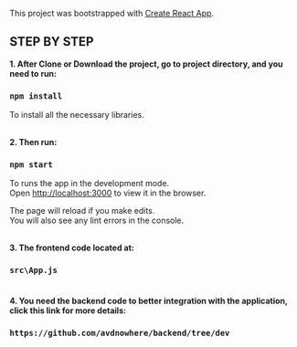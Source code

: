 This project was bootstrapped with [Create React App](https://github.com/facebook/create-react-app).

## STEP BY STEP

**1. After Clone or Download the project, go to project directory, and you need to run:**

### `npm install`

To install all the necessary libraries.<br/><br/>

**2. Then run:**

### `npm start`

To runs the app in the development mode.<br />
Open [http://localhost:3000](http://localhost:3000) to view it in the browser.

The page will reload if you make edits.<br />
You will also see any lint errors in the console.<br/><br/>

**3. The frontend code located at:**

### `src\App.js`<br/><br/>

**4. You need the backend code to better integration with the application, click this link for more details:**

### `https://github.com/avdnowhere/backend/tree/dev`
